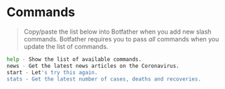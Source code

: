 # Commands

> Copy/paste the list below into Botfather when you add new slash commands.  Botfather requires you to pass _all_ commands when you update the list of commands.

```sh
help - Show the list of available commands.
news - Get the latest news articles on the Coronavirus.
start - Let's try this again.
stats - Get the latest number of cases, deaths and recoveries.
```
